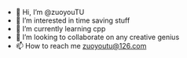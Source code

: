 - 👋 Hi, I’m @zuoyouTU
- 👀 I’m interested in time saving stuff
- 🌱 I’m currently learning cpp
- 💞️ I’m looking to collaborate on any creative genius
- 📫 How to reach me zuoyoutu@126.com
